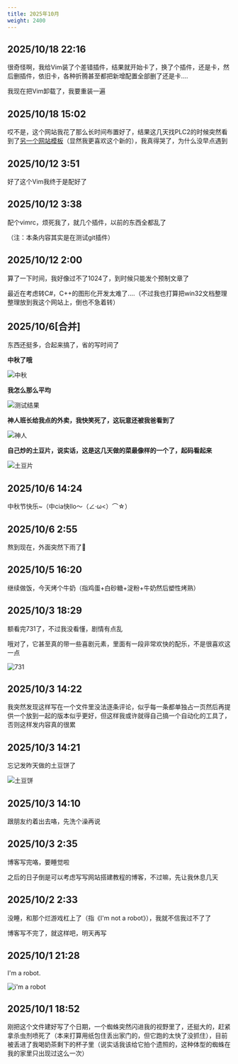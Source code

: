 ```yaml
---
title: 2025年10月
weight: 2400
---
```


## 2025/10/18 22:16

很奇怪啊，我给Vim装了个差错插件，结果就开始卡了，换了个插件，还是卡，然后删插件，依旧卡，各种折腾甚至都把新增配置全部删了还是卡....

我现在把Vim卸载了，我要重装一遍

## 2025/10/18 15:02

哎不是，这个网站我花了那么长时间布置好了，结果这几天找PLC2的时候突然看到了[另一个网站模板](https://vitepress.dev/zh/)（显然我更喜欢这个新的），我真得哭了，为什么没早点遇到

## 2025/10/12 3:51

好了这个Vim我终于是配好了

## 2025/10/12 3:38

配个vimrc，烦死我了，就几个插件，以前的东西全都乱了

（注：本条内容其实是在测试git插件）

## 2025/10/12 2:00

算了一下时间，我好像过不了1024了，到时候只能发个预制文章了

最近在考虑转C#，C++的图形化开发太难了....（不过我也打算把win32文档整理整理放到我这个网站上，倒也不急着转）

## 2025/10/6\[合并]

东西还挺多，合起来搞了，省的写时间了

**中秋了哦**

![中秋](/imgs/moment/202510/cai.jpg)

**我怎么那么平均**

![测试结果](/imgs/moment/202510/ceshi.png)

**神人班长给我点的外卖，我快笑死了，这玩意还被我爸看到了**

![神人](/imgs/moment/202510/beizhu.jpg)

**自己炒的土豆片，说实话，这是这几天做的菜最像样的一个了，起码看起来**

![土豆片](/imgs/moment/202510/ganbiantudoupian.jpg)

## 2025/10/6 14:24

中秋节快乐~（中cia快llo～（∠·ω&lt;）⌒☆）

<!--我要抨击vim的语法高亮，上面那个左尖括号的转义都不识别，导致下面大段内容被标成了绿色高光，我只能换成<才正常显示，虽然这不影响实际使用，但看着真的有点难受-->

## 2025/10/6 2:55

熬到现在，外面突然下雨了🤔

## 2025/10/5 16:20

继续做饭，今天烤个牛奶（指鸡蛋+白砂糖+淀粉+牛奶然后塑性烤熟）

## 2025/10/3 18:29

额看完731了，不过我没看懂，剧情有点乱

哦对了，它甚至真的带一些喜剧元素，里面有一段非常欢快的配乐，不是很喜欢这一点

![731](/imgs/moment/202510/731.jpg)

## 2025/10/3 14:22

我突然发现这样写在一个文件里没法逐条评论，似乎每一条都单独占一页然后再提供一个放到一起的版本似乎更好，但这样我或许就得自己搞一个自动化的工具了，否则这样发内容真的很累

## 2025/10/3 14:21

忘记发昨天做的土豆饼了

![土豆饼](/imgs/moment/202510/tudoubing.jpg)

## 2025/10/3 14:10

跟朋友约着出去咯，先洗个澡再说

## 2025/10/3 2:35

博客写完咯，要睡觉啦

之后的日子倒是可以考虑写写网站搭建教程的博客，不过嘛，先让我休息几天

## 2025/10/2 2:33

没睡，和那个烂游戏杠上了（指《I'm not a robot》），我就不信我过不了了

博客写不完了，就这样吧，明天再写

## 2025/10/1 21:28

I'm a robot.

![i'm a robot](/imgs/moment/202510/imarobot.png)

## 2025/10/1 18:52

刚把这个文件建好写了个日期，一个蜘蛛突然闪进我的视野里了，还挺大的，赶紧拿杀虫剂喷死了（本来打算用纸包住丢出家门的，但它跑的太快了没抓住），目前被丢进了我喝奶茶剩下的杯子里（说实话我该给它拍个遗照的，这种体型的蜘蛛在我的家里只出现过这么一次）

<!--不是，这么隐蔽的角落的一条注释都能被你翻到？实在是缘分-->
